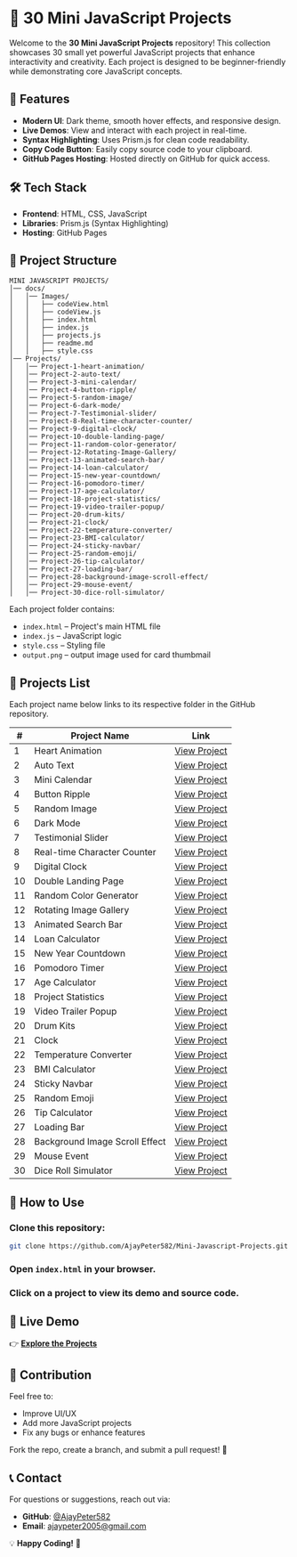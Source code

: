 # 🚀 30 Mini JavaScript Projects

Welcome to the **30 Mini JavaScript Projects** repository! This collection showcases 30 small yet powerful JavaScript projects that enhance interactivity and creativity. Each project is designed to be beginner-friendly while demonstrating core JavaScript concepts.

## 🎯 Features

- **Modern UI**: Dark theme, smooth hover effects, and responsive design.
- **Live Demos**: View and interact with each project in real-time.
- **Syntax Highlighting**: Uses Prism.js for clean code readability.
- **Copy Code Button**: Easily copy source code to your clipboard.
- **GitHub Pages Hosting**: Hosted directly on GitHub for quick access.

## 🛠️ Tech Stack

- **Frontend**: HTML, CSS, JavaScript
- **Libraries**: Prism.js (Syntax Highlighting)
- **Hosting**: GitHub Pages

## 📂 Project Structure

```
MINI JAVASCRIPT PROJECTS/
│── docs/
│   │── Images/
│   │   ├── codeView.html
│   │   ├── codeView.js
│   │   ├── index.html
│   │   ├── index.js
│   │   ├── projects.js
│   │   ├── readme.md
│   │   ├── style.css
│── Projects/
│   │── Project-1-heart-animation/
│   │── Project-2-auto-text/
│   │── Project-3-mini-calendar/
│   │── Project-4-button-ripple/
│   │── Project-5-random-image/
│   │── Project-6-dark-mode/
│   │── Project-7-Testimonial-slider/
│   │── Project-8-Real-time-character-counter/
│   │── Project-9-digital-clock/
│   │── Project-10-double-landing-page/
│   │── Project-11-random-color-generator/
│   │── Project-12-Rotating-Image-Gallery/
│   │── Project-13-animated-search-bar/
│   │── Project-14-loan-calculator/
│   │── Project-15-new-year-countdown/
│   │── Project-16-pomodoro-timer/
│   │── Project-17-age-calculator/
│   │── Project-18-project-statistics/
│   │── Project-19-video-trailer-popup/
│   │── Project-20-drum-kits/
│   │── Project-21-clock/
│   │── Project-22-temperature-converter/
│   │── Project-23-BMI-calculator/
│   │── Project-24-sticky-navbar/
│   │── Project-25-random-emoji/
│   │── Project-26-tip-calculator/
│   │── Project-27-loading-bar/
│   │── Project-28-background-image-scroll-effect/
│   │── Project-29-mouse-event/
│   │── Project-30-dice-roll-simulator/
```

Each project folder contains:

- `index.html` – Project's main HTML file
- `index.js` – JavaScript logic
- `style.css` – Styling file
- `output.png` – output image used for card thumbmail

## 📌 Projects List
Each project name below links to its respective folder in the GitHub repository.

| #  | Project Name | Link |
|----|-------------|------|
| 1  | Heart Animation | [View Project](Projects/Project-1-heart-animation/) |
| 2  | Auto Text | [View Project](Projects/Project-2-auto-text/) |
| 3  | Mini Calendar | [View Project](Projects/Project-3-mini-calender/) |
| 4  | Button Ripple | [View Project](Projects/Project-4-button-ripple/) |
| 5  | Random Image | [View Project](Projects/Project-5-random-image/) |
| 6  | Dark Mode | [View Project](Projects/Project-6-dark-mode/) |
| 7  | Testimonial Slider | [View Project](Projects/Project-7-Testimonial-slider/) |
| 8  | Real-time Character Counter | [View Project](Projects/Project-8-Real-time-character-counter/) |
| 9  | Digital Clock | [View Project](Projects/Project-9-digital-clock/) |
| 10 | Double Landing Page | [View Project](Projects/Project-10-double-landing-page/) |
| 11 | Random Color Generator | [View Project](Projects/Project-11-random-color-generator/) |
| 12 | Rotating Image Gallery | [View Project](Projects/Project-12-Rotating-Image-Gallery/) |
| 13 | Animated Search Bar | [View Project](Projects/Project-13-animated-search-bar/) |
| 14 | Loan Calculator | [View Project](Projects/Project-14-loan-calculator/) |
| 15 | New Year Countdown | [View Project](Projects/Project-15-new-year-countdown/) |
| 16 | Pomodoro Timer | [View Project](Projects/Project-16-pomodoro-timer/) |
| 17 | Age Calculator | [View Project](Projects/Project-17-age-calculator/) |
| 18 | Project Statistics | [View Project](Projects/Project-18-project-statistics/) |
| 19 | Video Trailer Popup | [View Project](Projects/Project-19-video-trailer-popup/) |
| 20 | Drum Kits | [View Project](Projects/Project-20-drum-kits/) |
| 21 | Clock | [View Project](Projects/Project-21-clock/) |
| 22 | Temperature Converter | [View Project](Projects/Project-22-temperature-converter/) |
| 23 | BMI Calculator | [View Project](Projects/Project-23-BMI-calculator/) |
| 24 | Sticky Navbar | [View Project](Projects/Project-24-sticky-navbar/) |
| 25 | Random Emoji | [View Project](Projects/Project-25-random-emoji/) |
| 26 | Tip Calculator | [View Project](Projects/Project-26-tip-calculator/) |
| 27 | Loading Bar | [View Project](Projects/Project-27-loading-bar/) |
| 28 | Background Image Scroll Effect | [View Project](Projects/Project-28-background-image-scroll-effect/) |
| 29 | Mouse Event | [View Project](Projects/Project-29-mouse-event/) |
| 30 | Dice Roll Simulator | [View Project](Projects/Project-30-dice-roll-simulator/) |

## 📜 How to Use

### Clone this repository:
```sh
git clone https://github.com/AjayPeter582/Mini-Javascript-Projects.git
```

### Open `index.html` in your browser.

### Click on a project to view its demo and source code.

## 🔗 Live Demo

👉 **[Explore the Projects](https://your-live-demo-link.com/)**

## 📌 Contribution

Feel free to:

- Improve UI/UX
- Add more JavaScript projects
- Fix any bugs or enhance features

Fork the repo, create a branch, and submit a pull request! 🚀

## 📞 Contact

For questions or suggestions, reach out via:

- **GitHub**: [@AjayPeter582](https://github.com/AjayPeter582)
- **Email**: ajaypeter2005@gmail.com

💡 **Happy Coding!** 🚀
